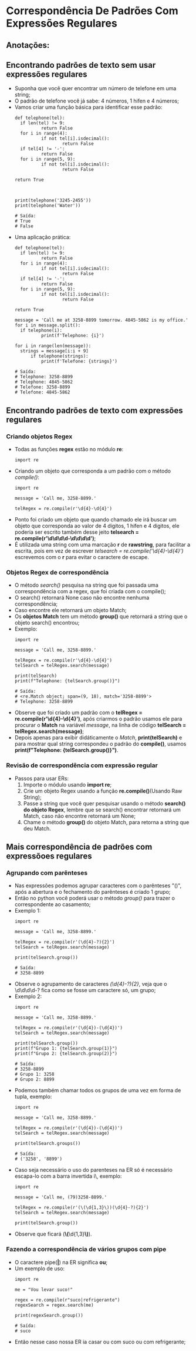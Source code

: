 # Correspondência De Padrões Com Expressões Regulares

## Anotações:

## Encontrando padrões de texto sem usar expressões regulares

+ Suponha que você quer encontrar um número de telefone em uma string;
+ O padrão de telefone você já sabe: 4 números, 1 hifen e 4 números;
+ Vamos criar uma função básica para identificar esse padrão:
  ```telefone
  def telephone(tel):
  	if len(tel) != 9:
        	return False
  	for i in range(4):
        	if not tel[i].isdecimal():
            		return False
  	if tel[4] != '-':
        	return False
  	for i in range(5, 9):
        	if not tel[i].isdecimal():
            		return False

  return True



  print(telephone('3245-2455'))
  print(telephone('Water'))

  # Saída:
  # True
  # False
  ```
+ Uma aplicação prática:
  ```telefonePratica
  def telephone(tel):
  	if len(tel) != 9:
        	return False
  	for i in range(4):
        	if not tel[i].isdecimal():
            		return False
  	if tel[4] != '-':
        	return False
  	for i in range(5, 9):
        	if not tel[i].isdecimal():
            		return False

  return True

  message = 'Call me at 3258-8899 tomorrow. 4845-5862 is my office.'
  for i in message.split():
  	if telephone(i):
        	print(f'Telephone: {i}')

  for i in range(len(message)):
  	strings = message[i:i + 9]
    	if telephone(strings):
        	print(f'Telefone: {strings}')
  
  # Saída:
  # Telephone: 3258-8899
  # Telephone: 4845-5862
  # Telefone: 3258-8899
  # Telefone: 4845-5862
  ```

## Encontrando padrões de texto com expressões regulares

### Criando objetos Regex

+ Todas as funções **regex** estão no módulo **re**:
  ```re
  import re
  ```
+ Criando um objeto que corresponda a um padrão com o método *compile()*:
  ```compile
  import re

  message = 'Call me, 3258-8899.'

  telRegex = re.compile(r'\d{4}-\d{4}')
  ```
+ Ponto foi criado um objeto que quando chamado ele irá buscar um objeto que corresponda ao valor de 4 digitos, 1 hifen e 4 digitos, ele poderia ser escrito também desse jeito **telsearch = re.compile(r'\d\d\d\d-\d\d\d\d')**;
+ É utilizada uma string com uma marcação **r** de **rawstring**, para facilitar a escrita, pois em vez de escrever *telsearch = re.compile('\\d{4}-\\d{4}')* escrevemos com o **r** para evitar o caractere de escape.

### Objetos Regex de correspondência

+ O método *search()* pesquisa na string que foi passada uma correspondência com a regex, que foi criada com o compile();
+ O search() retornará None caso não encontre nenhuma correspondência;
+ Caso encontre ele retornará um objeto Match;
+ Os **objetos Match** tem um método **group()** que retornará a string que o objeto search() encontrou;
+ Exemplo:
  ```searchMatch
  import re

  message = 'Call me, 3258-8899.'

  telRegex = re.compile(r'\d{4}-\d{4}')
  telSearch = telRegex.search(message)

  print(telSearch)
  print(f"Telephone: {telSearch.group()}")
  
  # Saída:
  # <re.Match object; span=(9, 18), match='3258-8899'>
  # Telephone: 3258-8899
  ```
+ Observe que foi criado um padrão com o **telRegex = re.compile(r'\d{4}-\d{4}')**, após criarmos o padrão usamos ele para procurar o **Match** na variável *message*, na linha de código **telSearch = telRegex.search(message)**;
+ Depois apenas para exibir didáticamente o *Match*, **print(telSearch)** e para mostrar qual string correspondeu o padrão do **compile()**, usamos **print(f"Telephone: {telSearch.group()}")**.

### Revisão de correspondência com expressão regular

+ Passos para usar ERs:
  1. Importe o módulo usando **import re**;
  2. Crie um objeto Regex usando a função **re.compile()**(Usando Raw String);
  3. Passe a string que você quer pesquisar usando o método **search() do objeto Regex**, lembre que se search() encontrar retornará um Match, caso não encontre retornará um None;
  4. Chame o método **group()** do objeto Match, para retorna a string que deu Match.

## Mais correspondência de padrões com expressõoes regulares

### Agrupando com parênteses

+ Nas expressões podemos agrupar caracteres com o parênteses "()", após a abertura e o fechamento do parênteses é criado 1 grupo;
+ Então no python você poderá usar o método *group()* para trazer o correspondente ao casamento;
+ Exemplo 1:
  ```erGrupo1
  import re

  message = 'Call me, 3258-8899.'

  telRegex = re.compile(r'(\d{4}-?){2}')
  telSearch = telRegex.search(message)

  print(telSearch.group())

  # Saída:
  # 3258-8899
  ```
+ Observe o agrupamento de caracteres *(\d{4}-?){2}*, veja que o \d\d\d\d-? fica como se fosse um caractere só, um grupo;
+ Exemplo 2:
  ```erGrupo2
  import re

  message = 'Call me, 3258-8899.'

  telRegex = re.compile(r'(\d{4})-(\d{4})')
  telSearch = telRegex.search(message)

  print(telSearch.group())
  print(f"Grupo 1: {telSearch.group(1)}")
  print(f"Grupo 2: {telSearch.group(2)}")

  # Saída:
  # 3258-8899
  # Grupo 1: 3258
  # Grupo 2: 8899
  ```
+ Podemos também chamar todos os grupos de uma vez em forma de tupla, exemplo:
  ```erGrupo3
  import re

  message = 'Call me, 3258-8899.'

  telRegex = re.compile(r'(\d{4})-(\d{4})')
  telSearch = telRegex.search(message)

  print(telSearch.groups())

  # Saída:
  # ('3258', '8899')
  ```
+ Caso seja necessário o uso do parenteses na ER só é necessário escapa-lo com a barra invertida i\\, exemplo:
  ```erGrupo4
  import re

  message = 'Call me, (79)3258-8899.'

  telRegex = re.compile(r'(\(\d{1,3}\))(\d{4}-?){2}')
  telSearch = telRegex.search(message)

  print(telSearch.group())
  ```
+ Observe que ficará (**\\(**\d{1,3}**\\)**).

### Fazendo a correspondência de vários grupos com pipe

+ O caractere pipe(**|**) na ER significa **ou**;
+ Um exemplo de uso:
  ```erPipe
  import re

  me = "Vou levar suco!"

  regex = re.compile(r"suco|refrigerante")
  regexSearch = regex.search(me)

  print(regexSearch.group())
  
  # Saída:
  # suco
  ```
+ Então nesse caso nossa ER ia casar ou com suco ou com refrigerante;
